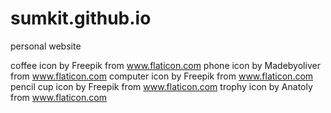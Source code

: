 # sumkit.github.io
personal website

coffee icon by Freepik from www.flaticon.com
phone icon by Madebyoliver from www.flaticon.com
computer icon by Freepik from www.flaticon.com
pencil cup icon by Freepik from www.flaticon.com
trophy icon by Anatoly from www.flaticon.com
